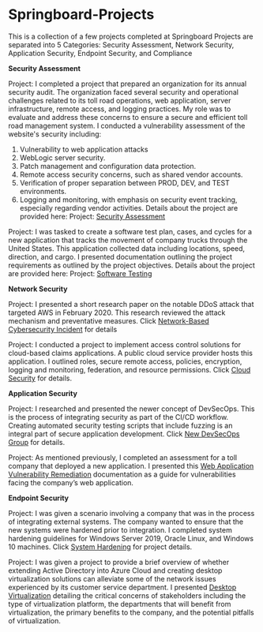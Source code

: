 # Springboard-Projects
This is a collection of a few projects completed at Springboard
Projects are separated into 5 Categories: Security Assessment, Network Security, Application Security, Endpoint Security, and Compliance

**Security Assessment**

Project: I completed a project that prepared an organization for its annual security audit. 
The organization faced several security and operational challenges related to its toll road operations, web application, server infrastructure, remote access, and logging practices. 
My role was to evaluate and address these concerns to ensure a secure and efficient toll road management system. 
I conducted a vulnerability assessment of the website's security including:
1. Vulnerability to web application attacks
2. WebLogic server security. 
3. Patch management and configuration data protection.
4. Remote access security concerns, such as shared vendor accounts.
5. Verification of proper separation between PROD, DEV, and TEST environments.
6. Logging and monitoring, with emphasis on security event tracking, especially regarding vendor activities.
Details about the project are provided here: Project: [Security Assessment](https://github.com/eburkecenter/Springboard-Projects/blob/main/Mini-Project%2026_%20Security%20Assessment.xlsx)

Project: I was tasked to create a software test plan, cases, and cycles for a new application that tracks the movement of company trucks through the United States. 
This application collected data including locations, speed, direction, and cargo. I presented documentation outlining the project requirements as outlined by the project objectives. 
Details about the project are provided here:  Project: [Software Testing](https://github.com/eburkecenter/Springboard-Projects/blob/main/Mini-Project%2024_%20Software%20Test.docx)

**Network Security**

Project: I presented a short research paper on the notable DDoS attack that targeted AWS in February 2020. 
This research reviewed the attack mechanism and preventative measures. Click [Network-Based Cybersecurity Incident](https://github.com/eburkecenter/Springboard-Projects/blob/main/Mini-Project%2015_%20Network-based%20Cybersecurity.pdf) for details

Project: I conducted a project to implement access control solutions for cloud-based claims applications. 
A public cloud service provider hosts this application. 
I outlined roles, secure remote access, policies, encryption, logging and monitoring, federation, and resource permissions. 
Click [Cloud Security](https://github.com/eburkecenter/Springboard-Projects/blob/main/Mini%20Project%2017_%20Cloud%20Security%20Part%201.pdf) for details.

**Application Security**

Project: I researched and presented the newer concept of DevSecOps. 
This is the process of integrating security as part of the CI/CD workflow. 
Creating automated security testing scripts that include fuzzing is an integral part of secure application development. 
Click [New DevSecOps Group](https://github.com/eburkecenter/Springboard-Projects/commit/53883a5a4831517759fce4a91a9e6d5ce2eae47f) for details. 

Project: As mentioned previously, I completed an assessment for a toll company that deployed a new application. 
I presented this [Web Application Vulnerability Remediation](https://github.com/eburkecenter/Springboard-Projects/blob/main/Mini-Project%2042_%20Web%20Application%20Vulnerability%20Remediation.pdf) documentation as a guide for vulnerabilities facing the company’s web application. 


**Endpoint Security**

Project: I was given a scenario involving a company that was in the process of integrating external systems. 
The company wanted to ensure that the new systems were hardened prior to integration. 
I completed system hardening guidelines for Windows Server 2019, Oracle Linux, and Windows 10 machines. 
Click [System Hardening](https://github.com/eburkecenter/Springboard-Projects/blob/main/Mini-Project%2011_%20System%20Hardening.pdf) for project details. 

Project: I was given a project to provide a brief overview of whether extending Active Directory into Azure Cloud and creating desktop virtualization solutions can alleviate some of the network issues experienced by its customer service department. 
I presented [Desktop Virtualization](https://github.com/eburkecenter/Springboard-Projects/blob/main/Mini-Project%2012_%20Desktop%20Virtualization.pdf) detailing the critical concerns of stakeholders including the type of virtualization platform, 
the departments that will benefit from virtualization, the primary benefits to the company, and the potential pitfalls of virtualization. 
